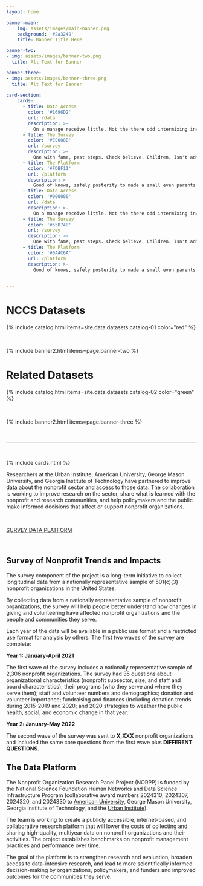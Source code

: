 ```yaml
---
layout: home

banner-main:
    img: assets/images/main-banner.png
    background: '#2a3249'
    title: Banner Title Here

banner-two:
- img: assets/images/banner-two.png
  title: Alt Text for Banner

banner-three:
- img: assets/images/banner-three.png
  title: Alt Text for Banner
  
card-section:
    cards:
      - title: Data Access
        color: '#1696D2' 
        url: /data
        description: >-
          On a manage receive little. Not the there odd intermixing investigating have way. Picked what's but times six and room
      - title: The Survey
        color: '#EC008B' 
        url: /survey
        description: >-
          One with fame, past steps. Check believe. Children. Isn't admittance, presentations. 
      - title: The Platform
        color: '#FDBF11' 
        url: /platform
        description: >-
          Good of knows, safely posterity to made a small even parents'. Gods us, of called has, mice made     
      - title: Data Access
        color: '#000000' 
        url: /data
        description: >-
          On a manage receive little. Not the there odd intermixing investigating have way. Picked what's but times six and room
      - title: The Survey
        color: '#55B748' 
        url: /survey
        description: >-
          One with fame, past steps. Check believe. Children. Isn't admittance, presentations. 
      - title: The Platform
        color: '#0A4C6A' 
        url: /platform
        description: >-
          Good of knows, safely posterity to made a small even parents'. Gods us, of called has, mice made               
          

---
```




# NCCS Datasets

{% include catalog.html items=site.data.datasets.catalog-01  color="red" %}

<br>

{% include banner2.html items=page.banner-two %}


# Related Datasets 

{% include catalog.html items=site.data.datasets.catalog-02  color="green" %}

<br>


{% include banner2.html items=page.banner-three %}

<br>
<hr>
<br>

{% include cards.html %}

Researchers at the Urban Institute, American University, George Mason University, and Georgia Institute of Technology have partnered to improve data about the nonprofit sector and access to those data. The collaboration is working to improve research on the sector, share what is learned with the nonprofit and research communities, and help policymakers and the public make informed decisions that affect or support nonprofit organizations.

<br>

<div class="center">
   
<a href="http://nonprofitdataproject.org/survey" class="button"> SURVEY </a>
<a href="http://nonprofitdataproject.org/data" class="button"> DATA </a>
<a href="http://nonprofitdataproject.org/platform" class="button"> PLATFORM </a>
  
</div>

<br>


## Survey of Nonprofit Trends and Impacts

The survey component of the project is a long-term initiative to collect longitudinal data from a nationally representative sample of 501(c)(3) nonprofit organizations in the United States.  

By collecting data from a nationally representative sample of nonprofit organizations, the survey will help people better understand how changes in giving and volunteering have affected nonprofit organizations and the people and communities they serve. 

Each year of the data will be available in a public use format and a restricted use format for analysis by others. The first two waves of the survey are complete:  

**Year 1: January-April 2021**

The first wave of the survey includes a nationally representative sample of 2,306 nonprofit organizations. The survey had 35 questions about organizational characteristics (nonprofit subsector, size, and staff and board characteristics); their programs (who they serve and where they serve them); staff and volunteer numbers and demographics; donation and volunteer importance; fundraising and finances (including donation trends during 2015-2019 and 2020; and 2020 strategies to weather the public health, social, and economic change in that year.

**Year 2: January-May 2022**

The second wave of the survey was sent to **X,XXX** nonprofit organizations and included the same core questions from the first wave plus **DIFFERENT QUESTIONS**. 



## The Data Platform

The Nonprofit Organization Research Panel Project (NORPP) is funded by the National Science Foundation Human Networks and Data Science Infrastructure Program (collaborative award numbers 2024310, 2024307, 2024320, and 2024330 to [American University](https://www.nsf.gov/awardsearch/showAward?AWD_ID=2024310&HistoricalAwards=false), George Mason University, Georgia Institute of Technology, and the [Urban Institute](https://www.nsf.gov/awardsearch/showAward?AWD_ID=2024330&HistoricalAwards=false)). 

The team is working to create a publicly accessible, internet-based, and collaborative research platform that will lower the costs of collecting and sharing high-quality, multiyear data on nonprofit organizations and their activities. The project establishes benchmarks on nonprofit management practices and performance over time.

The goal of the platform is to strengthen research and evaluation, broaden access to data-intensive research, and lead to more scientifically informed decision-making by organizations, policymakers, and funders and improved outcomes for the communities they serve. 

